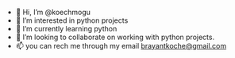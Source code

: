 - 👋 Hi, I’m @koechmogu
- 👀 I’m interested in python projects
- 🌱 I’m currently learning python 
- 💞️ I’m looking to collaborate on working with python projects.
- 📫 you can rech me through my email brayantkoche@gmail.com

<!---
koechmogu/koechmogu is a ✨ special ✨ repository because its `README.md` (this file) appears on your GitHub profile.
You can click the Preview link to take a look at your changes.
--->
